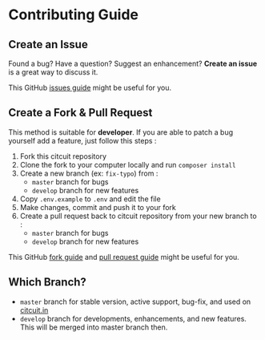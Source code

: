 # Contributing Guide

## Create an Issue

Found a bug? Have a question? Suggest an enhancement? **Create an issue** is a great way to discuss it.

This GitHub [issues guide](https://guides.github.com/features/issues) might be useful for you.

## Create a Fork & Pull Request

This method is suitable for **developer**. If you are able to patch a bug yourself add a feature, just follow this steps :

1. Fork this citcuit repository
2. Clone the fork to your computer locally and run `composer install`
3. Create a new branch (ex: `fix-typo`) from :
    - `master` branch for bugs
    - `develop` branch for new features
4. Copy `.env.example` to `.env` and edit the file
5. Make changes, commit and push it to your fork
6. Create a pull request back to citcuit repository from your new branch to :
    - `master` branch for bugs
    - `develop` branch for new features

This GitHub [fork guide](https://guides.github.com/activities/forking) and [pull request guide](https://help.github.com/articles/using-pull-requests) might be useful for you.

## Which Branch?

-   `master` branch for stable version, active support, bug-fix, and used on [citcuit.in](https://citcuit.in)
-   `develop` branch for developments, enhancements, and new features. This will be merged into master branch then.
